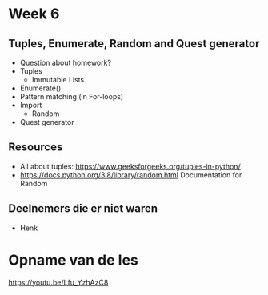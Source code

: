 # Week 6

## Tuples, Enumerate, Random and Quest generator
- Question about homework?
- Tuples
    - Immutable Lists
- Enumerate()
- Pattern matching (in For-loops)
- Import
    - Random
- Quest generator


## Resources
- All about tuples: https://www.geeksforgeeks.org/tuples-in-python/ 
- https://docs.python.org/3.8/library/random.html Documentation for Random

## Deelnemers die er niet waren

- Henk

# Opname van de les
https://youtu.be/Lfu_YzhAzC8


